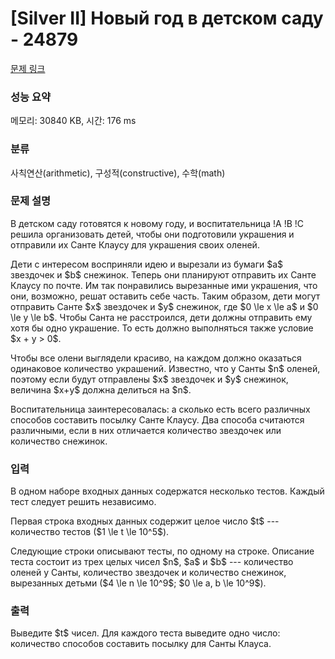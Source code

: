 # [Silver II] Новый год в детском саду - 24879 

[문제 링크](https://www.acmicpc.net/problem/24879) 

### 성능 요약

메모리: 30840 KB, 시간: 176 ms

### 분류

사칙연산(arithmetic), 구성적(constructive), 수학(math)

### 문제 설명

<p>В детском саду готовятся к новому году, и воспитательница !A !B !C решила организовать детей, чтобы они подготовили украшения и отправили их Санте Клаусу для украшения своих оленей.</p>

<p>Дети с интересом восприняли идею и вырезали из бумаги $a$ звездочек и $b$ снежинок. Теперь они планируют отправить их Санте Клаусу по почте. Им так понравились вырезанные ими украшения, что они, возможно, решат оставить себе часть. Таким образом, дети могут отправить Санте $x$ звездочек и $y$ снежинок, где $0 \le x \le a$ и $0 \le y \le b$. Чтобы Санта не расстроился, дети должны отправить ему хотя бы одно украшение. То есть должно выполняться также условие $x + y > 0$.</p>

<p>Чтобы все олени выглядели красиво, на каждом должно оказаться одинаковое количество украшений. Известно, что у Санты $n$ оленей, поэтому если будут отправлены $x$ звездочек и $y$ снежинок, величина $x+y$ должна делиться на $n$.</p>

<p>Воспитательница заинтересовалась: а сколько есть всего различных способов составить посылку Санте Клаусу. Два способа считаются различными, если в них отличается количество звездочек или количество снежинок.</p>

### 입력 

 <p>В одном наборе входных данных содержатся несколько тестов. Каждый тест следует решить независимо.</p>

<p>Первая строка входных данных содержит целое число $t$ --- количество тестов ($1 \le t \le 10^5$).</p>

<p>Следующие строки описывают тесты, по одному на строке. Описание теста состоит из трех целых чисел $n$, $a$ и $b$ --- количество оленей у Санты, количество звездочек и количество снежинок, вырезанных детьми ($4 \le n \le 10^9$; $0 \le a, b \le 10^9$).</p>

### 출력 

 <p>Выведите $t$ чисел. Для каждого теста выведите одно число: количество способов составить посылку для Санты Клауса.</p>

